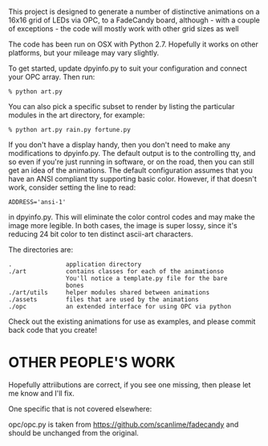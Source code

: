 This project is designed to generate a number of distinctive animations on
a 16x16 grid of LEDs via OPC, to a FadeCandy board, although - with a
couple of exceptions - the code will mostly work with other grid sizes as
well

The code has been run on OSX with Python 2.7. Hopefully it works on other
platforms, but your mileage may vary slightly.

To get started, update dpyinfo.py to suit your configuration and connect
your OPC array. Then run:

    % python art.py

You can also pick a specific subset to render by listing the particular
modules in the art directory, for example:

    % python art.py rain.py fortune.py

If you don't have a display handy, then you don't need to make any
modifications to dpyinfo.py. The default output is to the controlling tty,
and so even if you're just running in software, or on the road, then you
can still get an idea of the animations. The default configuration assumes
that you have an ANSI compliant tty supporting basic color. However, if
that doesn't work, consider setting the line to read:

    ADDRESS='ansi-1'

in dpyinfo.py. This will eliminate the color control codes and may make the
image more legible. In both cases, the image is super lossy, since it's
reducing 24 bit color to ten distinct ascii-art characters.

The directories are:

    .               application directory
    ./art           contains classes for each of the animationso
                    You'll notice a template.py file for the bare
                    bones
    ./art/utils     helper modules shared between animations
    ./assets        files that are used by the animations
    ./opc           an extended interface for using OPC via python

Check out the existing animations for use as examples, and
please commit back code that you create!


OTHER PEOPLE'S WORK
=====

Hopefully attriibutions are correct, if you see one missing,
then please let me know and I'll fix.

One specific that is not covered elsewhere:

opc/opc.py is taken from https://github.com/scanlime/fadecandy
and should be unchanged from the original.
